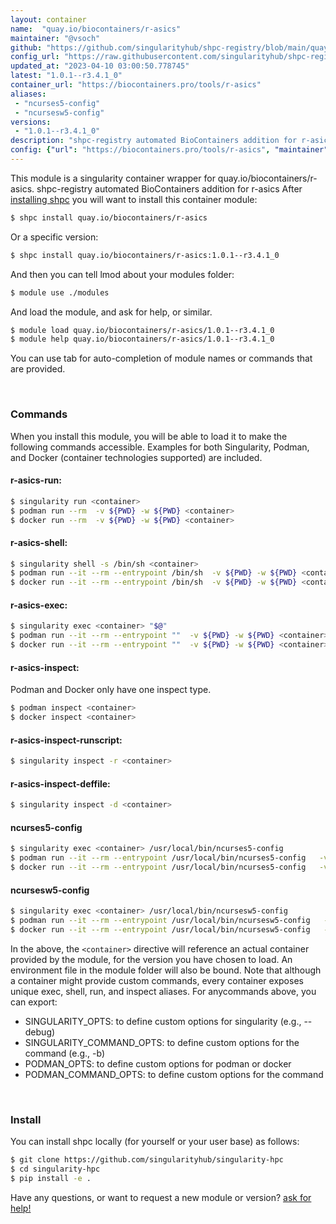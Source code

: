 ```yaml
---
layout: container
name:  "quay.io/biocontainers/r-asics"
maintainer: "@vsoch"
github: "https://github.com/singularityhub/shpc-registry/blob/main/quay.io/biocontainers/r-asics/container.yaml"
config_url: "https://raw.githubusercontent.com/singularityhub/shpc-registry/main/quay.io/biocontainers/r-asics/container.yaml"
updated_at: "2023-04-10 03:00:50.778745"
latest: "1.0.1--r3.4.1_0"
container_url: "https://biocontainers.pro/tools/r-asics"
aliases:
 - "ncurses5-config"
 - "ncursesw5-config"
versions:
 - "1.0.1--r3.4.1_0"
description: "shpc-registry automated BioContainers addition for r-asics"
config: {"url": "https://biocontainers.pro/tools/r-asics", "maintainer": "@vsoch", "description": "shpc-registry automated BioContainers addition for r-asics", "latest": {"1.0.1--r3.4.1_0": "sha256:26f1b690cdbb595bfeb8519541a57295934a0d5bb353637a9b1170b27dcdd087"}, "tags": {"1.0.1--r3.4.1_0": "sha256:26f1b690cdbb595bfeb8519541a57295934a0d5bb353637a9b1170b27dcdd087"}, "docker": "quay.io/biocontainers/r-asics", "aliases": {"ncurses5-config": "/usr/local/bin/ncurses5-config", "ncursesw5-config": "/usr/local/bin/ncursesw5-config"}}
---
```


This module is a singularity container wrapper for quay.io/biocontainers/r-asics.
shpc-registry automated BioContainers addition for r-asics
After [installing shpc](#install) you will want to install this container module:


```bash
$ shpc install quay.io/biocontainers/r-asics
```

Or a specific version:

```bash
$ shpc install quay.io/biocontainers/r-asics:1.0.1--r3.4.1_0
```

And then you can tell lmod about your modules folder:

```bash
$ module use ./modules
```

And load the module, and ask for help, or similar.

```bash
$ module load quay.io/biocontainers/r-asics/1.0.1--r3.4.1_0
$ module help quay.io/biocontainers/r-asics/1.0.1--r3.4.1_0
```

You can use tab for auto-completion of module names or commands that are provided.

<br>

### Commands

When you install this module, you will be able to load it to make the following commands accessible.
Examples for both Singularity, Podman, and Docker (container technologies supported) are included.

#### r-asics-run:

```bash
$ singularity run <container>
$ podman run --rm  -v ${PWD} -w ${PWD} <container>
$ docker run --rm  -v ${PWD} -w ${PWD} <container>
```

#### r-asics-shell:

```bash
$ singularity shell -s /bin/sh <container>
$ podman run --it --rm --entrypoint /bin/sh  -v ${PWD} -w ${PWD} <container>
$ docker run --it --rm --entrypoint /bin/sh  -v ${PWD} -w ${PWD} <container>
```

#### r-asics-exec:

```bash
$ singularity exec <container> "$@"
$ podman run --it --rm --entrypoint ""  -v ${PWD} -w ${PWD} <container> "$@"
$ docker run --it --rm --entrypoint ""  -v ${PWD} -w ${PWD} <container> "$@"
```

#### r-asics-inspect:

Podman and Docker only have one inspect type.

```bash
$ podman inspect <container>
$ docker inspect <container>
```

#### r-asics-inspect-runscript:

```bash
$ singularity inspect -r <container>
```

#### r-asics-inspect-deffile:

```bash
$ singularity inspect -d <container>
```


#### ncurses5-config

```bash
$ singularity exec <container> /usr/local/bin/ncurses5-config
$ podman run --it --rm --entrypoint /usr/local/bin/ncurses5-config   -v ${PWD} -w ${PWD} <container> -c " $@"
$ docker run --it --rm --entrypoint /usr/local/bin/ncurses5-config   -v ${PWD} -w ${PWD} <container> -c " $@"
```


#### ncursesw5-config

```bash
$ singularity exec <container> /usr/local/bin/ncursesw5-config
$ podman run --it --rm --entrypoint /usr/local/bin/ncursesw5-config   -v ${PWD} -w ${PWD} <container> -c " $@"
$ docker run --it --rm --entrypoint /usr/local/bin/ncursesw5-config   -v ${PWD} -w ${PWD} <container> -c " $@"
```



In the above, the `<container>` directive will reference an actual container provided
by the module, for the version you have chosen to load. An environment file in the
module folder will also be bound. Note that although a container
might provide custom commands, every container exposes unique exec, shell, run, and
inspect aliases. For anycommands above, you can export:

 - SINGULARITY_OPTS: to define custom options for singularity (e.g., --debug)
 - SINGULARITY_COMMAND_OPTS: to define custom options for the command (e.g., -b)
 - PODMAN_OPTS: to define custom options for podman or docker
 - PODMAN_COMMAND_OPTS: to define custom options for the command

<br>

### Install

You can install shpc locally (for yourself or your user base) as follows:

```bash
$ git clone https://github.com/singularityhub/singularity-hpc
$ cd singularity-hpc
$ pip install -e .
```

Have any questions, or want to request a new module or version? [ask for help!](https://github.com/singularityhub/singularity-hpc/issues)